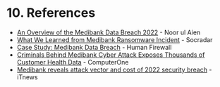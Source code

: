 # 10. References

- [An Overview of the Medibank Data Breach 2022](https://netmission.asia/2024/04/18/an-overview-of-the-medibank-data-breach-2022-noor-ul-aien/) - Noor ul Aien
- [What We Learned from Medibank Ransomware Incident](https://socradar.io/what-we-learned-from-medibank-ransomware-incident/) - Socradar
- [Case Study: Medibank Data Breach](https://humanfirewall.io/case-study-medibank-data-breach/) - Human Firewall
- [Criminals Behind Medibank Cyber Attack Exposes Thousands of Customer Health Data](https://computerone.com.au/criminals-behind-medibank-cyber-attack-exposes-thousands-of-customer-health-data/) - ComputerOne
- [Medibank reveals attack vector and cost of 2022 security breach](https://www.itnews.com.au/news/medibank-reveals-attack-vector-and-cost-of-2022-security-breach-591233) - iTnews
